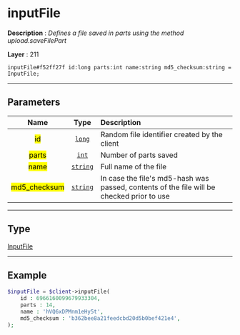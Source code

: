 # inputFile

**Description** : *Defines a file saved in parts using the method upload.saveFilePart*

**Layer** : 211

```tl
inputFile#f52ff27f id:long parts:int name:string md5_checksum:string = InputFile;
```

---

## Parameters

| Name | Type | Description |
| :---: | :---: | :--- |
| <mark>id</mark> | [`long`](type/long) | Random file identifier created by the client |
| <mark>parts</mark> | [`int`](type/int) | Number of parts saved |
| <mark>name</mark> | [`string`](type/string) | Full name of the file |
| <mark>md5_checksum</mark> | [`string`](type/string) | In case the file's md5-hash was passed, contents of the file will be checked prior to use |

---

## Type

[InputFile](type/InputFile)

---

## Example

```php
$inputFile = $client->inputFile(
	id : 6966160099679933304,
	parts : 14,
	name : 'hVQ6xDPMnm1eHy5t',
	md5_checksum : 'b362bee8a21feedcbd20d5b0bef421e4',
);
```